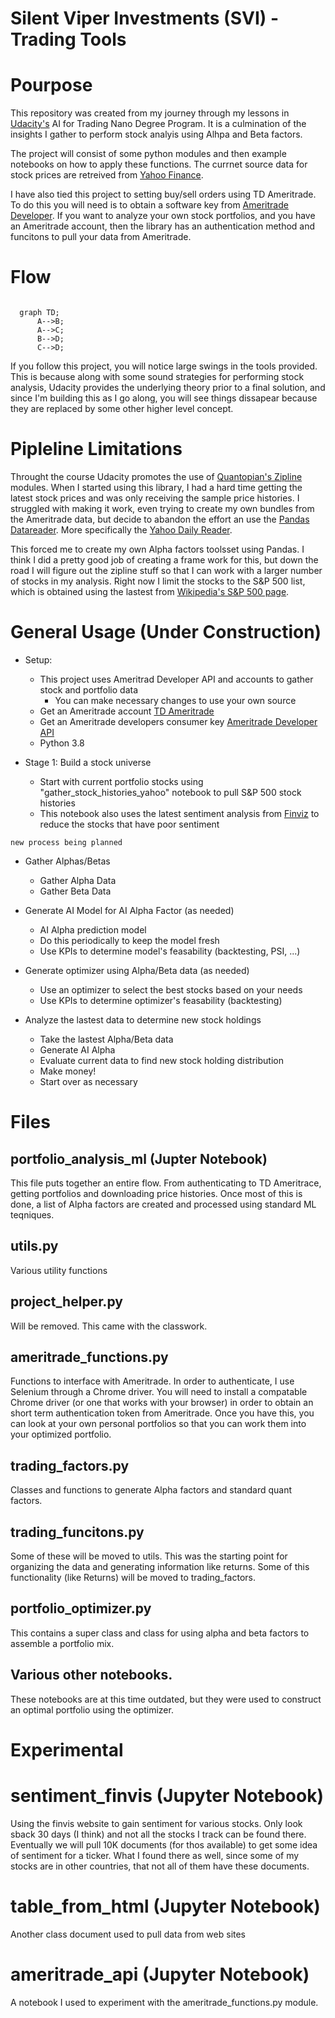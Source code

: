 # Silent Viper Investments (SVI) - Trading Tools

# Pourpose
This repository was created from my journey through my lessons in [Udacity's](https://www.udacity.com) AI for Trading Nano Degree Program. It is a culmination of the insights I gather to perform stock analyis using Alhpa and Beta factors.

The project will consist of some python modules and then example notebooks on how to apply these functions. The currnet source data for stock prices are retreived from [Yahoo Finance](https://finance.yahoo.com/).

I have also tied this project to setting buy/sell orders using TD Ameritrade.  To do this you will need is to obtain a software key from [Ameritrade Developer](https://developer.tdameritrade.com/). If you want to analyze your own stock portfolios, and you have an Ameritrade account, then the library has an authentication method and funcitons to pull your data from Ameritrade.

# Flow

```mermaid

  graph TD;
      A-->B;
      A-->C;
      B-->D;
      C-->D;
```
If you follow this project, you will notice large swings in the tools provided. This is because along with some sound strategies for performing stock analysis, Udacity provides the underlying theory prior to a final solution, and since I'm building this as I go along, you will see things dissapear because they are replaced by some other higher level concept. 

# Pipleline Limitations
Throught the course Udacity promotes the use of [Quantopian's Zipline](https://github.com/quantopian/zipline) modules. When I started using this library, I had a hard time getting the latest stock prices and was only receiving the sample price histories. I struggled with making it work, even trying to create my own bundles from the Ameritrade data, but decide to abandon the effort an use the [Pandas Datareader](https://pandas-datareader.readthedocs.io/en/latest/). More specifically the [Yahoo Daily Reader](https://pandas-datareader.readthedocs.io/en/latest/readers/yahoo.html).

This forced me to create my own Alpha factors toolsset using Pandas. I think I did a pretty good job of creating a frame work for this, but down the road I will figure out the zipline stuff so that I can work with a larger number of stocks in my analysis. Right now I limit the stocks to the S&P 500 list, which is obtained using the lastest from [Wikipedia's S&P 500 page](https://en.wikipedia.org/wiki/List_of_S%26P_500_companies).

# General Usage (Under Construction)
- Setup:
  - This project uses Ameritrad Developer API and accounts to gather stock and portfolio data
    - You can make necessary changes to use your own source 
  - Get an Ameritrade account [TD Ameritrade](https://www.tdameritrade.com/)
  - Get an Ameritrade developers consumer key  [Ameritrade Developer API](https://developer.tdameritrade.com/)
  - Python 3.8

- Stage 1: Build a stock universe
  - Start with current portfolio stocks using "gather_stock_histories_yahoo" notebook to pull S&P 500 stock histories
  - This notebook also uses the latest sentiment analysis from [Finviz](https://finviz.com/) to reduce the stocks that have poor sentiment
  
  
```new process being planned```

- Gather Alphas/Betas
    - Gather Alpha Data
    - Gather Beta Data
    
- Generate AI Model for AI Alpha Factor (as needed)
    - AI Alpha prediction model
    - Do this periodically to keep the model fresh
    - Use KPIs to determine model's feasability (backtesting, PSI, ...)
    
- Generate optimizer using Alpha/Beta data (as needed)
    - Use an optimizer to select the best stocks based on your needs
    - Use KPIs to determine optimizer's feasability (backtesting)

- Analyze the lastest data to determine new stock holdings
  - Take the lastest Alpha/Beta data
  - Generate AI Alpha
  - Evaluate current data to find new stock holding distribution
  - Make money! 
  - Start over as necessary

# Files

## portfolio_analysis_ml (Jupter Notebook)

This file puts together an entire flow. From authenticating to TD Ameritrace, getting portfolios and downloading price histories. Once most of this is done, a list of Alpha factors are created and processed using standard ML teqniques.

## utils.py

Various utility functions

## project_helper.py

Will be removed. This came with the classwork. 

## ameritrade_functions.py

Functions to interface with Ameritrade. In order to authenticate, I use Selenium through a Chrome driver. You will need to install a compatable Chrome driver (or one that works with your browser) in order to obtain an short term authentication token from Ameritrade. Once you have this, you can look at your own personal portfolios so that you can work them into your optimized portfolio.

## trading_factors.py

Classes and functions to generate Alpha factors and standard quant factors.

## trading_funcitons.py

Some of these will be moved to utils. This was the starting point for organizing the data and generating information like returns. Some of this functionality (like Returns) will be moved to trading_factors.

## portfolio_optimizer.py

This contains a super class and class for using alpha and beta factors to assemble a portfolio mix.

## Various other notebooks.

These notebooks are at this time outdated, but they were used to construct an optimal portfolio using the optimizer.

# Experimental

# sentiment_finvis (Jupyter Notebook)
Using the finvis website to gain sentiment for various stocks. Only look sback 30 days (I think) and not all the stocks I track can be found there. Eventually we will pull 10K documents (for thos available) to get some idea of sentiment for a ticker. What I found there as well, since some of my stocks are in other countries, that not all of them have these documents.

# table_from_html (Jupyter Notebook)
Another class document used to pull data from web sites

# ameritrade_api (Jupyter Notebook)
A notebook I used to experiment with the ameritrade_functions.py module.

